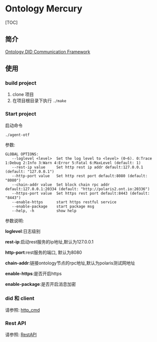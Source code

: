 # Ontology Mercury

[TOC]

## 简介

[Ontology DID Communication Framework](doc/Detail_Design.md)



## 使用

### build project

1. clone 项目
2. 在项目根目录下执行 ```./make```


### Start project

启动命令


```
./agent-otf
```


参数:


```
GLOBAL OPTIONS:
   --loglevel <level>  Set the log level to <level> (0~6). 0:Trace 1:Debug 2:Info 3:Warn 4:Error 5:Fatal 6:MaxLevel (default: 1)
   --rest-ip value     Set http rest ip addr default:127.0.0.1 (default: "127.0.0.1")
   --http-port value   Set http rest port default:8080 (default: "8080")
   --chain-addr value  Set block chain rpc addr default:127.0.0.1:20334 (default: "http://polaris2.ont.io:20336")
   --https-port value  Set https rest port default:8443 (default: "8443")
   --enable-https      start https restful service
   --enable-package    start package msg
   --help, -h          show help

```

参数说明:

**loglevel**:日志级别

**rest-ip**:启动rest服务的ip地址,默认为127.0.0.1

**http-port**:rest服务的端口, 默认为8080

**chain-addr**:链接ontology节点的rpc地址,默认为polaris测试网地址

**enable-https**:是否开启https

**enable-package**:是否开启消息加密



### did 和 client

请参照: [http_cmd](./cmd/manual.md)



### Rest API

请参照: [RestAPI](./doc/RestAPI_Document.md)

